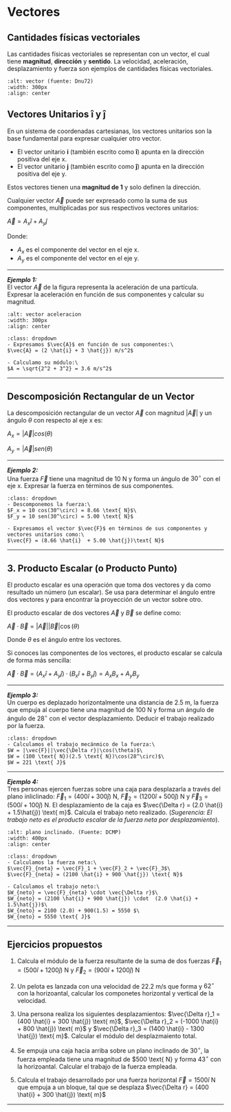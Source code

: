 # Vectores

## Cantidades físicas vectoriales

Las cantidades físicas vectoriales se representan con un vector, el cual tiene **magnitud**, **dirección** y **sentido**. 
La velocidad, aceleración, desplazamiento y fuerza son ejemplos de cantidades físicas vectoriales.

```{figure} https://upload.wikimedia.org/wikipedia/commons/thumb/c/c4/Vector_00.svg/1280px-Vector_00.svg.png
:alt: vector (fuente: Dnu72)
:width: 300px
:align: center
```

## Vectores Unitarios $\mathbf{\hat{i}}$ y $\mathbf{\hat{j}}$

En un sistema de coordenadas cartesianas, los vectores unitarios son la base fundamental para expresar cualquier otro vector.

* El vector unitario **i** (también escrito como $\mathbf{\hat{i}}$) apunta en la dirección positiva del eje x.
* El vector unitario **j** (también escrito como $\mathbf{\hat{j}}$) apunta en la dirección positiva del eje y.

Estos vectores tienen una **magnitud de 1** y solo definen la dirección. 

Cualquier vector $\vec{A}$ puede ser expresado como la suma de sus componentes, multiplicadas por sus respectivos vectores unitarios:

$\vec{A} = A_x \hat{i} + A_y \hat{j}$

Donde:
* $A_x$ es el componente del vector en el eje x.
* $A_y$ es el componente del vector en el eje y.

---
**_Ejemplo 1:_**\
El vector $\vec{A}$ de la figura representa la aceleración de una partícula. Expresar la aceleración en función de sus componentes y calcular su magnitud.

```{figure} https://upload.wikimedia.org/wikipedia/commons/thumb/5/5d/Position_vector.svg/250px-Position_vector.svg.png
:alt: vector aceleracion
:width: 300px
:align: center
```

```{admonition} Resolución
:class: dropdown
- Expresamos $\vec{A}$ en función de sus componentes:\
$\vec{A} = (2 \hat{i} + 3 \hat{j}) m/s^2$

- Calculamo su módulo:\
$A = \sqrt{2^2 + 3^2} = 3.6 m/s^2$
```
---

## Descomposición Rectangular de un Vector

La descomposición rectangular de un vector $\vec{A}$ con magnitud $|\vec{A}|$ y un ángulo $\theta$ con respecto al eje x es:

$A_x = |\vec{A}| cos(\theta)$

$A_y = |\vec{A}| sen(\theta)$

---
**_Ejemplo 2:_**\
Una fuerza $\vec{F}$ tiene una magnitud de $10 \text{ N}$ y forma un ángulo de $30^\circ$ con el eje x. Expresar la fuerza en términos de sus componentes.

```{admonition} Resolución
:class: dropdown
- Descomponemos la fuerza:\
$F_x = 10 cos(30^\circ) = 8.66 \text{ N}$\
$F_y = 10 sen(30^\circ) = 5.00 \text{ N}$

- Expresamos el vector $\vec{F}$ en términos de sus componentes y vectores unitarios como:\
$\vec{F} = (8.66 \hat{i}  + 5.00 \hat{j})\text{ N}$
```
---

## 3. Producto Escalar (o Producto Punto)

El producto escalar es una operación que toma dos vectores y da como resultado un número (un escalar). Se usa para determinar el ángulo entre dos vectores y para encontrar la proyección de un vector sobre otro.

El producto escalar de dos vectores $\vec{A}$ y $\vec{B}$ se define como:

$\vec{A} \cdot \vec{B} = |\vec{A}||\vec{B}| \cos(\theta)$

Donde $\theta$ es el ángulo entre los vectores.

Si conoces las componentes de los vectores, el producto escalar se calcula de forma más sencilla:

$\vec{A} \cdot \vec{B} = (A_x \hat{i} + A_y \hat{j}) \cdot (B_x \hat{i}  + B_y \hat{j}) = A_x B_x + A_y B_y$

---

**_Ejemplo 3:_**\
Un cuerpo es deplazado horizontalmente una distancia de $2.5 \text{ m}$, la fuerza que empuja al cuerpo tiene una magnitud de $100 \text{ N}$ y forma un ángulo de
ángulo de $28^\circ$ con el vector desplazamiento. Deducir el trabajo realizado por la fuerza. 

```{admonition} Resolución
:class: dropdown
- Calculamos el trabajo mecánmico de la fuerza:\
$W = |\vec{F}||\vec{\Delta r}|\cos(\theta)$\
$W = (100 \text{ N})(2.5 \text{ N})\cos(28^\circ)$\
$W = 221 \text{ J}$
```
---

**_Ejemplo 4:_**\
Tres personas ejercen fuerzas sobre una caja para desplazarla a través del plano inliclinado: $\vec{F}_1 = (400 \hat{i} + 300 \hat{j}) \text{ N}$,  $\vec{F}_2 = (1200 \hat{i} + 500 \hat{j}) \text{ N}$ 
y $\vec{F}_3 = (500 \hat{i} + 100 \hat{j}) \text{ N}$. El desplazamiento de la caja es  $\vec{\Delta r} = (2.0 \hat{i} + 1.5\hat{j}) \text{ m}$. Calcula el trabajo neto realizado. (_Sugerencia: El trabajo neto es 
el producto escalar de la fuerza neta por desplazamiento_). 

```{figure} https://org-dcmp-staticassets.s3.us-east-1.amazonaws.com/posterimages/1788_1.jpg
:alt: plano inclinado. (Fuente: DCMP)
:width: 400px
:align: center
```

```{admonition} Resolución
:class: dropdown
- Calculamos la fuerza neta:\
$\vec{F}_{neta} = \vec{F}_1 + \vec{F}_2 + \vec{F}_3$\
$\vec{F}_{neta} = (2100 \hat{i} + 900 \hat{j}) \text{ N}$

- Calculamos el trabajo neto:\
$W_{neto} = \vec{F}_{neta} \cdot \vec{\Delta r}$\
$W_{neto} = (2100 \hat{i} + 900 \hat{j}) \cdot  (2.0 \hat{i} + 1.5\hat{j})$\
$W_{neto} = 2100 (2.0) + 900(1.5) = 5550 $\
$W_{neto} = 5550 \text{ J}$
```
---
## Ejercicios propuestos

1. Calcula el módulo de la fuerza resultante de la suma de dos fuerzas $\vec{F}_1 = (500 \hat{i} + 1200 \hat{j}) \text{ N}$ y $\vec{F}_2 = (900 \hat{i} + 1200 \hat{j}) \text{ N}$ 

2. Un pelota es lanzada con una velocidad de $22.2 \text{ m/s}$ que forma y $62^\circ$ con la horizoantal, calcular los componetes horizontal y vertical de la velocidad.

3. Una persona realiza los siguientes desplazamientos: $\vec{\Delta r}_1 = (400 \hat{i} + 300 \hat{j}) \text{ m}$, $\vec{\Delta r}_2 = (-1000 \hat{i} + 800 \hat{j}) \text{ m}$ 
y $\vec{\Delta r}_3 = (1400 \hat{i} - 1300 \hat{j}) \text{ m}$. Calcular el módulo del desplazmaiento total.

4. Se empuja una caja hacia arriba sobre un plano inclinado de $30^\circ$, la fuerza empleada tiene una magnitud de $500 \text{ N} y forma $43^\circ$ con la horizoantal. 
Calcular el trabajo de la fuerza empleada.

5. Calcula el trabajo desarrollado por una fuerza horizontal $\vec{F} = 1500 \hat{i} \text{ N}$ que empuja a un bloque, tal que se desplaza $\vec{\Delta r} = (400 \hat{i} + 300 \hat{j}) \text{ m}$ 

---
